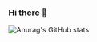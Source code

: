 ### Hi there 👋


![Anurag's GitHub stats](https://github-readme-stats.vercel.app/api?username=youngai9112&show_icons=true&theme=codeSTACKr&show_icons=True)

<!--
**youngai1112/youngai1112** is a ✨ _special_ ✨ repository because its `README.md` (this file) appears on your GitHub profile.

Here are some ideas to get you started:

- 🔭 I’m currently working on ...
- 🌱 I’m currently learning ...
- 👯 I’m looking to collaborate on ...
- 🤔 I’m looking for help with ...
- 💬 Ask me about ...
- 📫 How to reach me: ...
- 😄 Pronouns: ...
- ⚡ Fun fact: ...
-->


